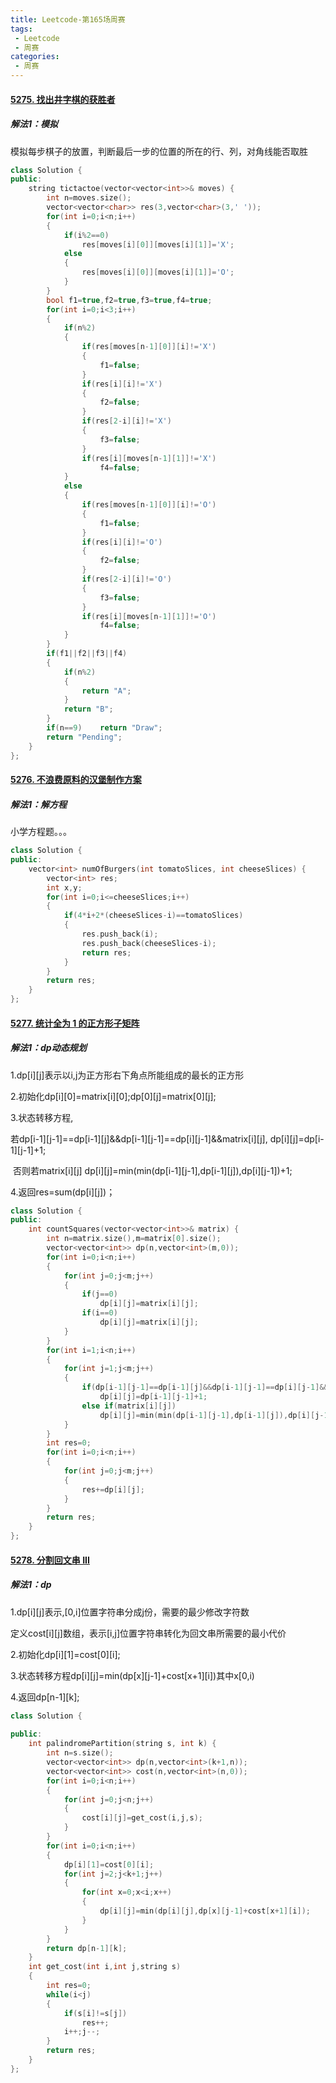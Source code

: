```yaml
---
title: Leetcode-第165场周赛
tags:
 - Leetcode
 - 周赛
categories:
 - 周赛
---
```


#### [5275. 找出井字棋的获胜者](https://leetcode-cn.com/problems/find-winner-on-a-tic-tac-toe-game/)

##### 解法1：模拟

模拟每步棋子的放置，判断最后一步的位置的所在的行、列，对角线能否取胜

<!--more-->

```c++
class Solution {
public:
    string tictactoe(vector<vector<int>>& moves) {
        int n=moves.size();
        vector<vector<char>> res(3,vector<char>(3,' '));
        for(int i=0;i<n;i++)
        {
            if(i%2==0)
                res[moves[i][0]][moves[i][1]]='X';
            else
            {
                res[moves[i][0]][moves[i][1]]='O';
            }
        }
        bool f1=true,f2=true,f3=true,f4=true;
        for(int i=0;i<3;i++)
        {
            if(n%2)
            {
                if(res[moves[n-1][0]][i]!='X')
                {
                    f1=false;
                }
                if(res[i][i]!='X')
                {
                    f2=false;
                }
                if(res[2-i][i]!='X')
                {
                    f3=false;
                }
                if(res[i][moves[n-1][1]]!='X')
                    f4=false;
            }
            else
            {
                if(res[moves[n-1][0]][i]!='O')
                {
                    f1=false;
                }
                if(res[i][i]!='O')
                {
                    f2=false;
                }
                if(res[2-i][i]!='O')
                {
                    f3=false;
                }
                if(res[i][moves[n-1][1]]!='O')
                    f4=false;
            }
        }
        if(f1||f2||f3||f4)
        {
            if(n%2)
            {
                return "A";
            }
            return "B";
        }
        if(n==9)    return "Draw";
        return "Pending";
    }
};
```

#### [5276. 不浪费原料的汉堡制作方案](https://leetcode-cn.com/problems/number-of-burgers-with-no-waste-of-ingredients/)

##### 解法1：解方程

小学方程题。。。

```c++
class Solution {
public:
    vector<int> numOfBurgers(int tomatoSlices, int cheeseSlices) {
        vector<int> res;
        int x,y;
        for(int i=0;i<=cheeseSlices;i++)
        {
            if(4*i+2*(cheeseSlices-i)==tomatoSlices)
            {
                res.push_back(i);
                res.push_back(cheeseSlices-i);
                return res;
            }
        }
        return res;
    }
};
```

#### [5277. 统计全为 1 的正方形子矩阵](https://leetcode-cn.com/problems/count-square-submatrices-with-all-ones/)

##### 解法1：dp动态规划

1.dp[i][j]表示以i,j为正方形右下角点所能组成的最长的正方形

2.初始化dp[i][0]=matrix[i][0];dp[0][j]=matrix[0][j];

3.状态转移方程,

​	若dp[i-1][j-1]==dp[i-1][j]&&dp[i-1][j-1]==dp[i][j-1]&&matrix[i][j],         dp[i][j]=dp[i-1][j-1]+1;

​	否则若matrix[i][j]					dp[i][j]=min(min(dp[i-1][j-1],dp[i-1][j]),dp[i][j-1])+1;

4.返回res=sum(dp[i][j])；

```c++
class Solution {
public:
    int countSquares(vector<vector<int>>& matrix) {
        int n=matrix.size(),m=matrix[0].size();
        vector<vector<int>> dp(n,vector<int>(m,0));
        for(int i=0;i<n;i++)
        {
            for(int j=0;j<m;j++)
            {
                if(j==0)
                    dp[i][j]=matrix[i][j];
                if(i==0)
                    dp[i][j]=matrix[i][j];
            }
        }
        for(int i=1;i<n;i++)
        {
            for(int j=1;j<m;j++)
            {
                if(dp[i-1][j-1]==dp[i-1][j]&&dp[i-1][j-1]==dp[i][j-1]&&matrix[i][j])
                    dp[i][j]=dp[i-1][j-1]+1;
                else if(matrix[i][j])
                    dp[i][j]=min(min(dp[i-1][j-1],dp[i-1][j]),dp[i][j-1])+1;
            }
        }
        int res=0;
        for(int i=0;i<n;i++)
        {
            for(int j=0;j<m;j++)
            {
                res+=dp[i][j];
            }
        }
        return res;
    }
};
```

#### [5278. 分割回文串 III](https://leetcode-cn.com/problems/palindrome-partitioning-iii/)

##### 解法1：dp

1.dp[i][j]表示,[0,i]位置字符串分成j份，需要的最少修改字符数

定义cost[i][j]数组，表示[i,j]位置字符串转化为回文串所需要的最小代价

2.初始化dp[i][1]=cost[0][i];

3.状态转移方程dp[i][j]=min(dp[x][j-1]+cost[x+1][i])其中x[0,i)

4.返回dp[n-1][k];

```c++
class Solution {
    
public:
    int palindromePartition(string s, int k) {
        int n=s.size();
        vector<vector<int>> dp(n,vector<int>(k+1,n));
        vector<vector<int>> cost(n,vector<int>(n,0));
        for(int i=0;i<n;i++)
        {
            for(int j=0;j<n;j++)
            {
                cost[i][j]=get_cost(i,j,s);
            }
        }
        for(int i=0;i<n;i++)
        {
            dp[i][1]=cost[0][i];
            for(int j=2;j<k+1;j++)
            {
                for(int x=0;x<i;x++)
                {
                    dp[i][j]=min(dp[i][j],dp[x][j-1]+cost[x+1][i]);
                }
            }
        }
        return dp[n-1][k];
    }
    int get_cost(int i,int j,string s)
    {
        int res=0;
        while(i<j)
        {
            if(s[i]!=s[j])
                res++;
            i++;j--;
        }
        return res;
    }
};
```

